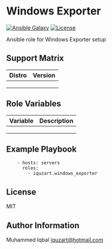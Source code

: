 Windows Exporter
=========
[![Ansible Galaxy](https://img.shields.io/badge/galaxy-iquzart.windows_exporter-blue)](https://galaxy.ansible.com/iquzart/windows_exporter)
[![License](https://img.shields.io/:license-mit-blue.svg)](https://badges.mit-license.org)


Ansible role for Windows Exporter setup


Support Matrix
--------------
| Distro | Version |
| --- | --- |
|  |  |
|  |  |
|  |  |

Role Variables
--------------

| Variable | Description |
| --- | --- |
|  |  |
|  |  |
|  |  |


Example Playbook
----------------
```
    - hosts: servers
      roles:
        - iquzart.windows_exporter
```

License
-------

MIT


Author Information
------------------

Muhammed Iqbal <iquzart@hotmail.com>